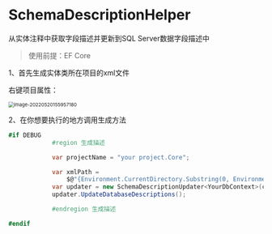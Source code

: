 # SchemaDescriptionHelper
从实体注释中获取字段描述并更新到SQL Server数据字段描述中

> 使用前提：EF Core

1、首先生成实体类所在项目的xml文件

右键项目属性：

<img src="https://cdn.jonty.top/img/image-20220520155957180.png" alt="image-20220520155957180" style="zoom:67%;" />

2、在你想要执行的地方调用生成方法

```csharp
#if DEBUG
            #region 生成描述

            var projectName = "your project.Core";

            var xmlPath =
                $@"{Environment.CurrentDirectory.Substring(0, Environment.CurrentDirectory.LastIndexOf(@"src", StringComparison.Ordinal))}src\{projectName}\{projectName}.xml";
            var updater = new SchemaDescriptionUpdater<YourDbContext>(context: CreateDbContext(), xmlPath);
            updater.UpdateDatabaseDescriptions();

            #endregion 生成描述

#endif
```

